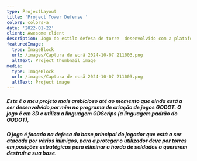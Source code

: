 ```yaml
---
type: ProjectLayout
title: 'Project Tower Defense '
colors: colors-a
date: '2022-01-22'
client: Awesome client
description: Jogo do estilo defesa de torre  desenvolvido com a plataforma GODOT.
featuredImage:
  type: ImageBlock
  url: /images/Captura de ecrã 2024-10-07 211003.png
  altText: Project thumbnail image
media:
  type: ImageBlock
  url: /images/Captura de ecrã 2024-10-07 211003.png
  altText: Project image
---
```

##### Este é o meu projeto mais ambicioso até ao momento que ainda está a ser desenvolvido por mim no programa de criação de jogos GODOT. O jogo é em 3D e utiliza a linguagem GDScrips (a linguagem padrão do GODOT),

##### O jogo é focado na defesa da base principal do jogador que está a ser atacada por vários inimigos, para a proteger o utilizador deve por torres em posições estratégicas para eliminar a horda de soldados a quererem destruir a sua base.

